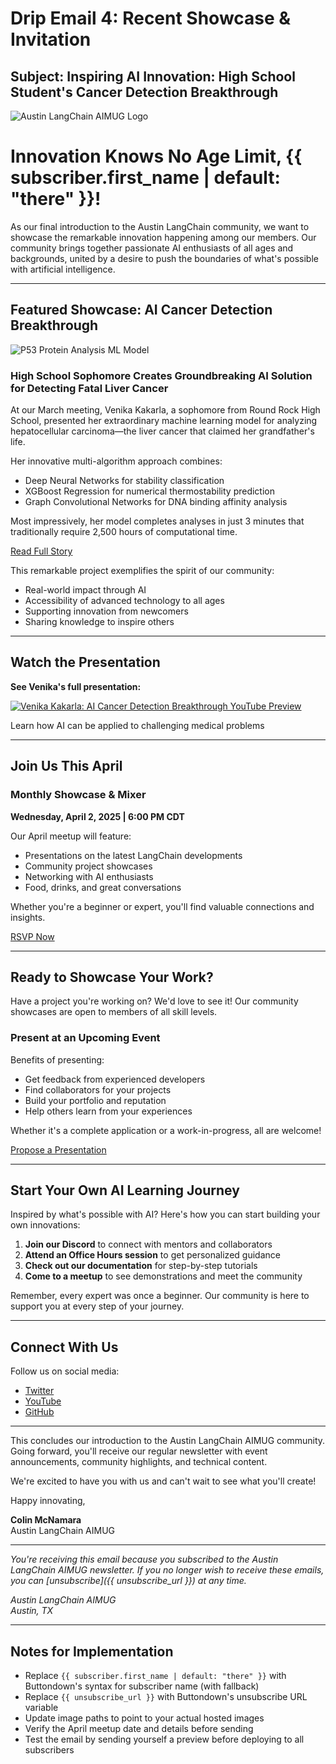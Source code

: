 # Drip Email 4: Recent Showcase & Invitation

## Subject: Inspiring AI Innovation: High School Student's Cancer Detection Breakthrough

![Austin LangChain AIMUG Logo](https://aimug.org/static/email-assets/logo/austin-langchain-email.png)

# Innovation Knows No Age Limit, {{ subscriber.first_name | default: "there" }}!

As our final introduction to the Austin LangChain community, we want to showcase the remarkable innovation happening among our members. Our community brings together passionate AI enthusiasts of all ages and backgrounds, united by a desire to push the boundaries of what's possible with artificial intelligence.

---

## Featured Showcase: AI Cancer Detection Breakthrough

![P53 Protein Analysis ML Model](https://aimug.org/blog/2025-03-20-ai-cancer-detection-breakthrough/img/thumbnail.png)

### High School Sophomore Creates Groundbreaking AI Solution for Detecting Fatal Liver Cancer

At our March meeting, Venika Kakarla, a sophomore from Round Rock High School, presented her extraordinary machine learning model for analyzing hepatocellular carcinoma—the liver cancer that claimed her grandfather's life.

Her innovative multi-algorithm approach combines:
- Deep Neural Networks for stability classification
- XGBoost Regression for numerical thermostability prediction
- Graph Convolutional Networks for DNA binding affinity analysis

Most impressively, her model completes analyses in just 3 minutes that traditionally require 2,500 hours of computational time.

[Read Full Story](https://aimug.org/blog/ai-cancer-detection-breakthrough-high-school-student)

This remarkable project exemplifies the spirit of our community:
- Real-world impact through AI
- Accessibility of advanced technology to all ages
- Supporting innovation from newcomers
- Sharing knowledge to inspire others

---

## Watch the Presentation

**See Venika's full presentation:**

[![Venika Kakarla: AI Cancer Detection Breakthrough YouTube Preview](https://img.youtube.com/vi/ArqkC5sQjEY/0.jpg)](https://www.youtube.com/embed/ArqkC5sQjEY)

Learn how AI can be applied to challenging medical problems

---

## Join Us This April

### Monthly Showcase & Mixer
**Wednesday, April 2, 2025 | 6:00 PM CDT**

Our April meetup will feature:
- Presentations on the latest LangChain developments
- Community project showcases
- Networking with AI enthusiasts
- Food, drinks, and great conversations

Whether you're a beginner or expert, you'll find valuable connections and insights.

[RSVP Now](https://www.meetup.com/austin-langchain-ai-group/events/)

---

## Ready to Showcase Your Work?

Have a project you're working on? We'd love to see it! Our community showcases are open to members of all skill levels.

### Present at an Upcoming Event

Benefits of presenting:
- Get feedback from experienced developers
- Find collaborators for your projects
- Build your portfolio and reputation
- Help others learn from your experiences

Whether it's a complete application or a work-in-progress, all are welcome!

[Propose a Presentation](mailto:presentations@aimug.org?subject=Presentation%20Proposal)

---

## Start Your Own AI Learning Journey

Inspired by what's possible with AI? Here's how you can start building your own innovations:

1. **Join our Discord** to connect with mentors and collaborators
2. **Attend an Office Hours session** to get personalized guidance
3. **Check out our documentation** for step-by-step tutorials
4. **Come to a meetup** to see demonstrations and meet the community

Remember, every expert was once a beginner. Our community is here to support you at every step of your journey.

---

## Connect With Us

Follow us on social media:
- [Twitter](https://twitter.com/AustinLangChain)
- [YouTube](https://www.youtube.com/channel/UC03IXA4KU6hOQ_3YPTbS0ig)
- [GitHub](https://github.com/aimug-org)

---

This concludes our introduction to the Austin LangChain AIMUG community. Going forward, you'll receive our regular newsletter with event announcements, community highlights, and technical content.

We're excited to have you with us and can't wait to see what you'll create!

Happy innovating,

**Colin McNamara**  
Austin LangChain AIMUG

---

*You're receiving this email because you subscribed to the Austin LangChain AIMUG newsletter. If you no longer wish to receive these emails, you can [unsubscribe]({{ unsubscribe_url }}) at any time.*

*Austin LangChain AIMUG  
Austin, TX*

---

## Notes for Implementation

- Replace `{{ subscriber.first_name | default: "there" }}` with Buttondown's syntax for subscriber name (with fallback)
- Replace `{{ unsubscribe_url }}` with Buttondown's unsubscribe URL variable
- Update image paths to point to your actual hosted images
- Verify the April meetup date and details before sending
- Test the email by sending yourself a preview before deploying to all subscribers
